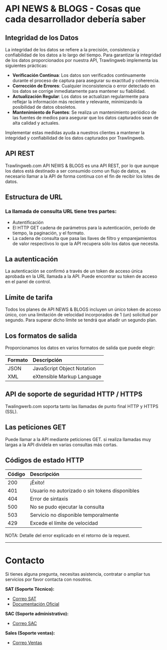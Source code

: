 # API NEWS & BLOGS - Cosas que cada desarrollador debería saber

## Integridad de los Datos

La integridad de los datos se refiere a la precisión, consistencia y confiabilidad de los datos a lo largo del tiempo. Para garantizar la integridad de los datos proporcionados por nuestra API, Trawlingweb implementa las siguientes prácticas:

- **Verificación Continua**: Los datos son verificados continuamente durante el proceso de captura para asegurar su exactitud y coherencia.
- **Corrección de Errores**: Cualquier inconsistencia o error detectado en los datos se corrige inmediatamente para mantener su fiabilidad.
- **Actualización Regular**: Los datos se actualizan regularmente para reflejar la información más reciente y relevante, minimizando la posibilidad de datos obsoletos.
- **Mantenimiento de Fuentes**: Se realiza un mantenimiento periódico de las fuentes de medios para asegurar que los datos capturados sean de alta calidad y actuales.

Implementar estas medidas ayuda a nuestros clientes a mantener la integridad y confiabilidad de los datos capturados por Trawlingweb.

## API REST

Trawlingweb.com API NEWS & BLOGS es una API REST, por lo que aunque los datos está destinado a ser consumido como un flujo de datos, es necesario llamar a la API de forma continua con el fin de recibir los lotes de datos.

## Estructura de URL

### La llamada de consulta URL tiene tres partes:

- Autentificación
- El HTTP GET cadena de parámetros para la autenticación, período de tiempo, la paginación, y el formato.
- La cadena de consulta que pasa las llaves de filtro y emparejamientos de valor respectivos lo que la API recupera sólo los datos que necesita.

## La autenticación

La autenticación se confirmó a través de un token de acceso única aprobada en la URL llamada a la API. Puede encontrar su token de acceso en el panel de control.

## Límite de tarifa

Todos los planes de API NEWS & BLOGS incluyen un único token de acceso único, con una limitación de velocidad incorporados de 1 (un) solicitud por segundo. Para superar dicho límite se tendrá que añadir un segundo plan.

## Los formatos de salida

Proporcionamos los datos en varios formatos de salida que puede elegir:

| Formato | Descripción                |
| ------- | :------------------------- |
| JSON    | JavaScript Object Notation |
| XML     | eXtensible Markup Language |

## API de soporte de seguridad HTTP / HTTPS

Twalingwerb.com soporta tanto las llamadas de punto final HTTP y HTTPS (SSL).

## Las peticiones GET

Puede llamar a la API mediante peticiones GET. si realiza llamadas muy largas a la API dividela en varias consultas más cortas.

## Códigos de estado HTTP

| Código | Descripción                                    |
| ------ | :--------------------------------------------- |
| 200    | ¡Éxito!                                        |
| 401    | Usuario no autorizado o sin tokens disponibles |
| 404    | Error de sintaxis                              |
| 500    | No se pudo ejecutar la consulta                |
| 503    | Servicio no disponible temporalmente           |
| 429    | Excede el límite de velocidad                  |

NOTA: Detalle del error explicado en el retorno de la request.

---
# Contacto
Si tienes alguna pregunta, necesitas asistencia, contratar o ampliar tus servicios por favor contacta con nosotros.

**SAT (Soporte Técnico):**
- [Correo SAT](mailto:support@trawlingweb.com)
- [Documentación Oficial](https://docs.trawlingweb.com)

**SAC (Soporte administrativo):**
- [Correo SAC](mailto:gestion@trawlingweb.com)

**Sales (Soporte ventas):**
- [Correo Ventas](mailto:sales@trawlingweb.com)
